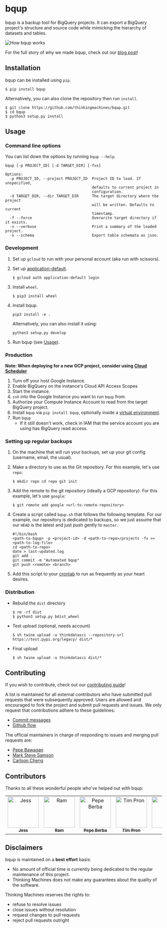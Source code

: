 # bqup

bqup is a backup tool for BigQuery projects. It can export a BigQuery
project's structure and source code while mimicking the hierarchy of
datasets and tables.

![How bqup
works](https://thinkingmachin.es/stories/coding-safely-in-the-cloud/solution.png
"How bqup works")

For the full story of why we made bqup, check out our [blog
post](https://stories.thinkingmachin.es/coding-safely-in-the-cloud/)!

## Installation

bqup can be installed using `pip`.

```
$ pip install bqup
```

Alternatively, you can also clone the repository then run `install`.

```
$ git clone https://github.com/thinkingmachines/bqup.git
$ cd bqup
$ python3 setup.py install
```

## Usage

### Command line options

You can list down the options by running `bqup --help`.

```text
bqup [-p PROJECT_ID] [-d TARGET_DIR] [-fvx]

Options:
  -p PROJECT_ID, --project PROJECT_ID  Project ID to load. If unspecified,
                                       defaults to current project in
                                       configuration.
  -d TARGET_DIR, --dir TARGET_DIR      The target directory where the project
                                       will be written. Defaults to current
                                       timestamp.
  -f --force                           Overwrite target directory if it exists.
  -v --verbose                         Print a summary of the loaded project.
  -x --schema                          Export table schemata as json.
```

### Development

1. Set up `gcloud` to run with your personal account (aka run with scissors).
2. Set up
   [application-default](https://cloud.google.com/sdk/gcloud/reference/auth/application-default/login).

   ```
   $ gcloud auth application-default login
   ```

3. Install `wheel`.

   ```
   $ pip3 install wheel
   ```

4. Install bqup.

   ```
   pip3 install -e .
   ```

   Alternatively, you can also install it using:

   ```
   python3 setup.py develop
   ```

5. Run bqup (see [Usage](#usage)).

### Production

**Note: When deploying for a new GCP project, consider using [Cloud
Scheduler](https://cloud.google.com/scheduler/)**

1. Turn off your host Google Instance.
2. Enable BigQuery on the instance's Cloud API Access Scopes
3. Start the instance.
4. `ssh` into the Google Instance you want to run `bqup` from.
5. Authorize your Compute Instance Account to read from the target BigQuery project.
6. Install `bqup` via `pip install bqup`, optionally inside a [virtual environment](https://docs.python.org/3/library/venv.html).
7. Run `bqup`
    - If it still doesn't work, check in IAM that the service account you are using has BigQuery read access.

### Setting up regular backups

1. On the machine that will run your backups, set up your git config (username,
   email, the usual).
2. Make a directory to use as the Git repository. For this example, let's use
   `repo`:

   ```
   $ mkdir repo cd repo git init
   ```

3. Add the remote to the git repository (ideally a GCP repository). For this
   example, let's use `google`:

   ```
   $ git remote add google <url-to-remote-repository>
   ```

4. Create a script called `bqup.sh` that follows the following template. For
   our example, our repository is dedicated to backups, so we just assume that
   our `HEAD` is the latest and just push gently to `master`.

   ```
   #!/bin/bash
   <path-to-bqup> -p <project-id> -d <path-to-repo>/projects -fv >> <path-to-log-file>
   cd <path-to-repo>
   date > last-updated.log
   git add .
   git commit -m "Automated bqup"
   git push <remote> <branch>
   ```

5. Add this script to your
   [crontab](https://awc.com.my/uploadnew/5ffbd639c5e6eccea359cb1453a02bed_Setting%20Up%20Cron%20Job%20Using%20crontab.pdf)
   to run as frequently as your heart desires.

### Distribution

- Rebuild the `dist` directory

  ```
  $ rm -rf dist
  $ python3 setup.py bdist_wheel
  ```

- Test upload (optional, needs account)

  ```
  $ sh twine upload -u thinkdatasci --repository-url https://test.pypi.org/legacy/ dist/*
  ```

- Final upload

  ```
  $ sh twine upload -u thinkdatasci dist/*
  ```

## Contributing

If you wish to contribute, check out our [contributing
guide](https://github.com/thinkingmachines/bqup/CONTRIBUTING.md)!

A list is maintained for all external contributors who have submitted pull
requests that were subsequently approved. Users are allowed and encouraged to
fork the project and submit pull requests and issues. We only request that
contributions adhere to these guidelines:

- [Commit messages](https://chris.beams.io/posts/git-commit/)
- [Github flow](https://guides.github.com/introduction/flow/)

The official maintainers in charge of responding to issues and merging pull
requests are:

- [Pepe Bawagan](https://github.com/syk0saje)
- [Mark Steve Samson](https://github.com/marksteve)
- [Carlson Cheng](https://github.com/crcheng)

## Contributors

Thanks to all these wonderful people who've helped out with bqup:

<table><tr><td align="center"><a href="https://github.com/jgtiu"><img src="https://avatars1.githubusercontent.com/u/33926951?s=400&v=4" width="100px;" alt="Jess"/><br /><sub><b>Jess</b></sub></a></td><td align="center"><a href="https://github.com/magtanggol03"><img src="https://avatars1.githubusercontent.com/u/25030847?s=400&v=4" width="100px;" alt="Ram"/><br /><sub><b>Ram</b></sub></a></td><td align="center"><a href="https://github.com/pberba"><img src="https://avatars0.githubusercontent.com/u/6505743?s=400&v=4" width="100px;" alt="Pepe Berba"/><br /><sub><b>Pepe Berba</b></sub></a></td><td align="center"><a href="https://github.com/tim-tmds"><img src="https://avatars2.githubusercontent.com/u/50472403?s=400&v=4" width="100px;" alt="Tim Pron"/><br /><sub><b>Tim Pron</b></sub></a></td><td align="center"><a href="https://github.com/enzoampil"><img src="https://avatars2.githubusercontent.com/u/39557688?s=400&v=4" width="100px;" alt="Enzo"/><br /><sub><b>Enzo</b></sub></a><br /></td><td align="center"><a href="https://github.com/ardieorden"><img src="https://avatars1.githubusercontent.com/u/17169362?s=400&v=4" width="100px;" alt="Ardie"/><br /><sub><b>Ardie</b></sub></a><br /></td></tr></table>


## Disclaimers

bqup is maintained on a **best effort** basis:

- No amount of official time is currently being dedicated to the regular
  maintenance of this project.
- Thinking Machines does not make any guarantees about the quality of the
  software.

Thinking Machines reserves the rights to:

- refuse to resolve issues
- close issues without resolution
- request changes to pull requests
- reject pull requests outright

